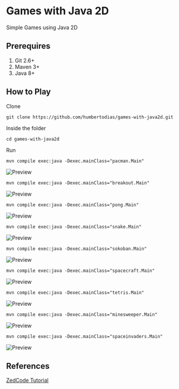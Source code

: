 # Games with Java 2D

Simple Games using Java 2D


## Prerequires

1. Git 2.6+
2. Maven 3+
3. Java 8+


## How to Play

Clone

```
git clone https://github.com/humbertodias/games-with-java2d.git
```

Inside the folder

```
cd games-with-java2d
```

Run

```
mvn compile exec:java -Dexec.mainClass="pacman.Main"
```
![Preview](doc/pacman.png)
```
mvn compile exec:java -Dexec.mainClass="breakout.Main"
```
![Preview](doc/breakout.png)
```
mvn compile exec:java -Dexec.mainClass="pong.Main"
```
![Preview](doc/pong.png)
```
mvn compile exec:java -Dexec.mainClass="snake.Main"
```
![Preview](doc/snake.png)
```
mvn compile exec:java -Dexec.mainClass="sokoban.Main"
```
![Preview](doc/sokoban.png)
```
mvn compile exec:java -Dexec.mainClass="spacecraft.Main"
```
![Preview](doc/spacecraft.png)
```
mvn compile exec:java -Dexec.mainClass="tetris.Main"
```
![Preview](doc/tetris.png)
```
mvn compile exec:java -Dexec.mainClass="minesweeper.Main"
```
![Preview](doc/minesweeper.png)
```
mvn compile exec:java -Dexec.mainClass="spaceinvaders.Main"
```
![Preview](doc/spaceinvaders.png)


## References

[ZedCode Tutorial](http://zetcode.com/tutorials/javagamestutorial/)


